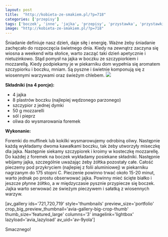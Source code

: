 ```yaml
---
layout: post
title:  "http://kobieta-ze-smakiem.pl/?p=718"
categories: ['przepisy']
tags: ['boczek', 'inne', 'jajka', 'przepisy', 'przystawka', 'przystawki', 'sniadanie']
image: "http://kobieta-ze-smakiem.pl/?p=718"
---
```

Śniadanie definiuje nasz dzień, daje siłę i energię. Ważne żeby śniadanie zachęcało do rozpoczęcia świetnego dnia. Kiedy na zewnątrz zaczyna się wiosna a weekend wita słońce, warto zacząć taki dzień apetycznie i nietuzinkowo. Stąd pomysł na jajka w boczku ze szczypiorkiem i mozzarellą. Kiedy podpiekamy je w piekarniku dom wypełnia się aromatem szczypiorku i boczku, mniam. Są pyszne i świetnie komponują się z wiosennymi warzywami oraz świeżym chlebem.
![](https://kobietazesmakiem.pl/wp-content/uploads/2015/04/jajka-w-boczku-1-300x225.jpg)



**Składniki (na 4 porcje):**


* 4 jajka
* 8 plastrów boczku (najlepiej wędzonego parzonego)
* szczypior z jednej dymki
* 50 g mozzarelli
* sól i pieprz
* oliwa do wysmarowania foremek


**Wykonanie:**

Foremki do muffinek lub kokilki wysmarowujemy odrobiną oliwy. Następnie każdą wykładamy dwoma kawałkami boczku, tak żeby utworzyły miseczkę dla jajka. Następnie siekamy szczypiorek i kroimy w kosteczkę mozzarellę. Do każdej z foremek na boczek wykładamy posiekane składniki. Następnie wbijamy jajka, szczególnie uważając żeby żółtka pozostały całe. Całość pieczemy pod przykryciem (najlepiej z folii aluminiowej) w piekarniku nagrzanym do 175 stopni C. Pieczenie powinno trwać około 15-20 minut, warto jednak po prostu obserwować jajka. Powinny mieć ścięte białko i jeszcze płynne żółtko, a w międzyczasie pysznie przypiecze się boczek. Jajka warto serwować ze świeżym pieczywem i sałatką z wiosennych warzyw.

[av\_gallery ids='721,720,719' style='thumbnails' preview\_size='portfolio' crop\_big\_preview\_thumbnail='avia-gallery-big-crop-thumb' thumb\_size='featured\_large' columns='3' imagelink='lightbox' lazyload='avia\_lazyload' av\_uid='av-9yola']

Smacznego!
    